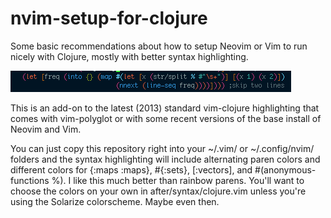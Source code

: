 # nvim-setup-for-clojure
Some basic recommendations about how to setup Neovim or Vim to run nicely with Clojure, mostly with better syntax highlighting.

![example](https://github.com/WildUtah/nvim-setup-for-clojure/raw/master/example.png)

This is an add-on to the latest (2013) standard vim-clojure highlighting that comes with vim-polyglot or with some recent versions of the base install of Neovim and Vim.

You can just copy this repository right into your ~/.vim/ or ~/.config/nvim/ folders and the syntax highlighting will include alternating paren colors and different colors for {:maps :maps}, #{:sets}, [:vectors], and #(anonymous-functions %). I like this much better than rainbow parens. You'll want to choose the colors on your own in after/syntax/clojure.vim unless you're using the Solarize colorscheme. Maybe even then.

